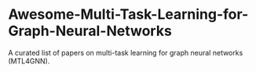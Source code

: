 # Awesome-Multi-Task-Learning-for-Graph-Neural-Networks
A curated list of papers on multi-task learning for graph neural networks (MTL4GNN).

